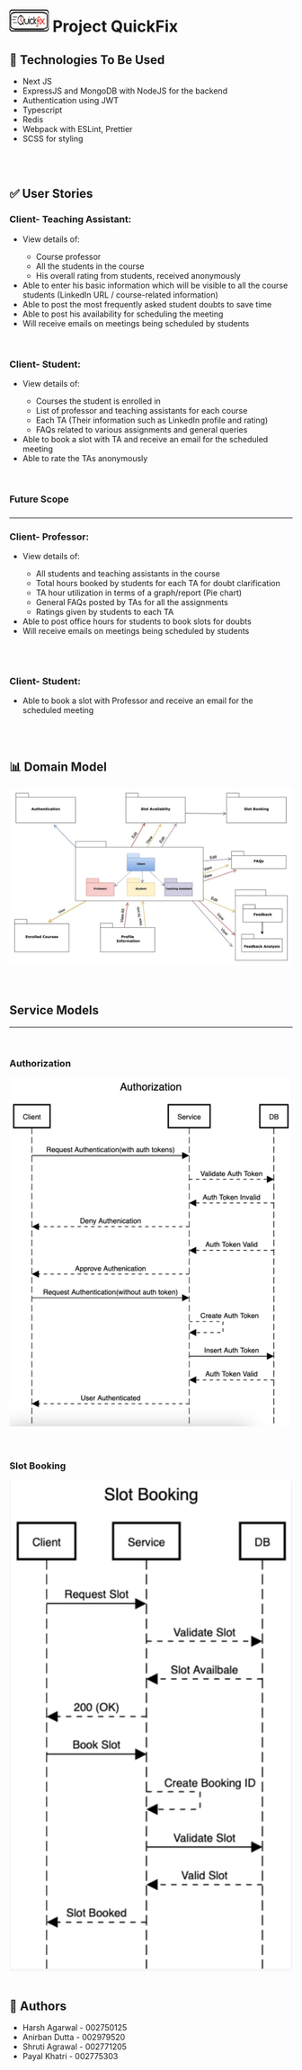 <h1><centre><img src="images/QuickFix-logo.png" height="40px" width="70px"> Project QuickFix</h1></centre>

<h2>🌟 Technologies To Be Used</h2>
<ul>
 <li>Next JS</li>
 <li>ExpressJS and MongoDB with NodeJS for the backend</li>
 <li>Authentication using JWT</li>
 <li>Typescript</li>
 <li>Redis</li>
 <li>Webpack with ESLint, Prettier</li>
 <li>SCSS for styling</li>
</ul>
<br><br>

<h2>✅ User Stories</h2>

<h3>Client- Teaching Assistant:</h3>
<ul>
<li>View details of: </li>
<ul>
<li>Course professor</li>
<li>All the students in the course</li>
<li>His overall rating from students, received anonymously</li>
</ul>
<li>Able to enter his basic information which will be visible to all the course students (LinkedIn URL / course-related information)</li>
<li>Able to post the most frequently asked student doubts to save time</li>
<li>Able to post his availability for scheduling the meeting</li>
<li>Will receive emails on meetings being scheduled by students</li>
</ul>
<br>

<h3>Client- Student:</h3>
<ul>
<li>View details of:</li>
<ul>
<li>Courses the student is enrolled in</li>
<li>List of professor and teaching assistants for each course</li>
<li>Each TA (Their information such as LinkedIn profile and rating)</li>
<li>FAQs related to various assignments and general queries</li>
</ul>
<li>Able to book a slot with TA and receive an email for the scheduled meeting</li>
<li>Able to rate the TAs anonymously</li>
</ul>
<br>

<h3>Future Scope<h3>
<hr>
<h3>Client- Professor: </h3>
<ul>
<li>View details of: </li>
<ul>
<li>All students and teaching assistants in the course</li>
<li>Total hours booked by students for each TA for doubt clarification</li>
<li>TA hour utilization in terms of a graph/report (Pie chart)</li>
<li>General FAQs posted by TAs for all the assignments</li>
<li>Ratings given by students to each TA</li>
</ul>
<li>Able to post office hours for students to book slots for doubts</li>
<li>Will receive emails on meetings being scheduled by students</li>
</ul>
<br><br>

<h3>Client- Student: </h3>
<ul>
<li>Able to book a slot with Professor and receive an email for the scheduled meeting</li>
</ul>
<br><br>

<h2>📊 Domain Model</h2>
<img src="images/DDD.jpeg" title="DDD">
<br><br><br>

<h2> Service Models </h2>
<hr>
<br>
<h3> Authorization </h3>
<img src="images/Authentication.png" title="Authentication">
<br><br><br>
<h3> Slot Booking </h3>
<img src="images/Slot Booking.png" title="Slot Booking">
<br> <br>
<h2>👥 Authors</h2>
<ul>
<li>Harsh Agarwal - 002750125</li>
<li>Anirban Dutta - 002979520</li>
<li>Shruti Agrawal - 002771205</li>
<li>Payal Khatri - 002775303</li>
</ul>
